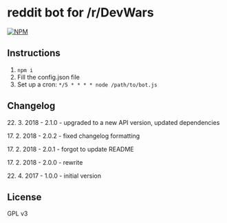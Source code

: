 reddit bot for /r/DevWars
===========

[![NPM](https://nodei.co/npm/devwars-reddit-bot.png?compact=true)](https://www.npmjs.com/package/devwars-reddit-bot)

## Instructions
1. `npm i`
2. Fill the config.json file
3. Set up a cron: ```*/5 * * * * node /path/to/bot.js```

## Changelog

22\. 3. 2018 - 2.1.0 - upgraded to a new API version, updated dependencies

17\. 2. 2018 - 2.0.2 - fixed changelog formatting

17\. 2. 2018 - 2.0.1 - forgot to update README

17\. 2. 2018 - 2.0.0 - rewrite

22\. 4. 2017 - 1.0.0 - initial version

## License

GPL v3
